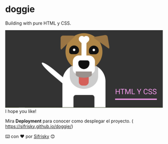 # doggie

Building with pure HTML y CSS.

![](docs/doggie.png)
I hope you like!

Mira **Deployment** para conocer como desplegar el proyecto.
( https://sifrisky.github.io/doggie/)

⌨️ con ❤️ por [Sifrisky](https://github.com/Sifrisky) 😊